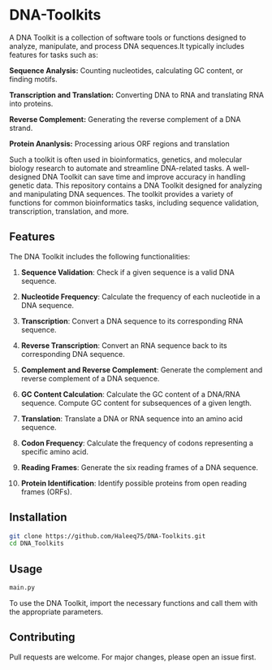 # DNA-Toolkits
A DNA Toolkit is a collection of software tools or functions designed to analyze, manipulate, and process DNA sequences.It typically includes features for tasks such as:

  **Sequence Analysis:** Counting nucleotides, calculating GC content, or finding motifs.

  **Transcription and Translation:** Converting DNA to RNA and translating RNA into proteins.

  **Reverse Complement:** Generating the reverse complement of a DNA strand.

  **Protein Ananlysis:** Processing arious ORF regions and translation 

Such a toolkit is often used in bioinformatics, genetics, and molecular biology research to automate and streamline DNA-related tasks. A well-designed DNA Toolkit can save time and improve accuracy in handling genetic data. This repository contains a DNA Toolkit designed for analyzing and manipulating DNA sequences. The toolkit provides a variety of functions for common bioinformatics tasks, including sequence validation, transcription, translation, and more.

## Features

The DNA Toolkit includes the following functionalities:

1. **Sequence Validation**:
   Check if a given sequence is a valid DNA sequence.

2. **Nucleotide Frequency**:
   Calculate the frequency of each nucleotide in a DNA sequence.

3. **Transcription**:
   Convert a DNA sequence to its corresponding RNA sequence.

4. **Reverse Transcription**:
   Convert an RNA sequence back to its corresponding DNA sequence.

5. **Complement and Reverse Complement**:
   Generate the complement and reverse complement of a DNA sequence.

6. **GC Content Calculation**:
   Calculate the GC content of a DNA/RNA sequence.
   Compute GC content for subsequences of a given length.

7. **Translation**:
   Translate a DNA or RNA sequence into an amino acid sequence.

8. **Codon Frequency**:
   Calculate the frequency of codons representing a specific amino acid.

9. **Reading Frames**:
   Generate the six reading frames of a DNA sequence.

10. **Protein Identification**:
    Identify possible proteins from open reading frames (ORFs).

## Installation

```bash
git clone https://github.com/Haleeq75/DNA-Toolkits.git
cd DNA_Toolkits
```

## Usage

```python
main.py
```
To use the DNA Toolkit, import the necessary functions and call them with the appropriate parameters.

## Contributing
Pull requests are welcome. For major changes, please open an issue first.

